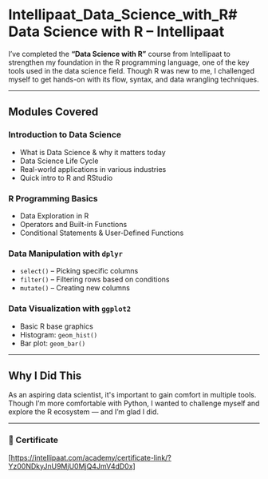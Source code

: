 # Intellipaat_Data_Science_with_R# Data Science with R – Intellipaat

I’ve completed the **“Data Science with R”** course from Intellipaat to strengthen my foundation in the R programming language, one of the key tools used in the data science field. Though R was new to me, I challenged myself to get hands-on with its flow, syntax, and data wrangling techniques.

---

## Modules Covered

### Introduction to Data Science
- What is Data Science & why it matters today
- Data Science Life Cycle
- Real-world applications in various industries
- Quick intro to R and RStudio

### R Programming Basics
- Data Exploration in R
- Operators and Built-in Functions
- Conditional Statements & User-Defined Functions

### Data Manipulation with `dplyr`
- `select()` – Picking specific columns
- `filter()` – Filtering rows based on conditions
- `mutate()` – Creating new columns

### Data Visualization with `ggplot2`
- Basic R base graphics
- Histogram: `geom_hist()`
- Bar plot: `geom_bar()`

---

## Why I Did This
As an aspiring data scientist, it's important to gain comfort in multiple tools. Though I’m more comfortable with Python, I wanted to challenge myself and explore the R ecosystem — and I’m glad I did.

---

### 📎 Certificate
[https://intellipaat.com/academy/certificate-link/?Yz00NDkyJnU9MjU0MjQ4JmV4dD0x]

